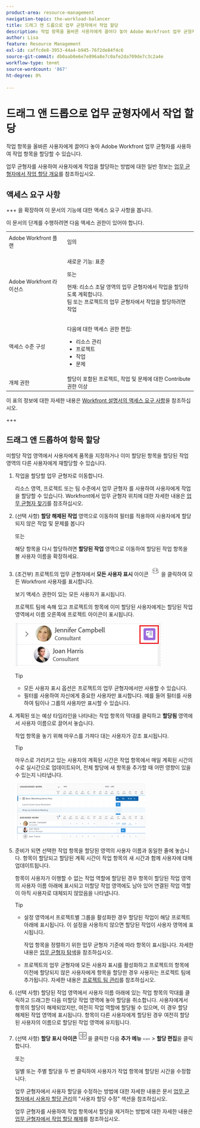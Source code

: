 ```yaml
---
product-area: resource-management
navigation-topic: the-workload-balancer
title: 드래그 앤 드롭으로 업무 균형자에서 작업 할당
description: 작업 항목을 올바른 사용자에게 끌어다 놓아 Adobe Workfront 업무 균형자를 사용하여 작업 항목을 할당할 수 있습니다.
author: Lisa
feature: Resource Management
exl-id: caffcde8-3953-44a4-b945-76f2de84f4c6
source-git-commit: db0aab0e6e7e896a8e7c0afe2da709de7c3c2a4e
workflow-type: tm+mt
source-wordcount: '867'
ht-degree: 0%

---
```


# 드래그 앤 드롭으로 업무 균형자에서 작업 할당

작업 항목을 올바른 사용자에게 끌어다 놓아 Adobe Workfront 업무 균형자를 사용하여 작업 항목을 할당할 수 있습니다.

업무 균형자를 사용하여 사용자에게 작업을 할당하는 방법에 대한 일반 정보는 [업무 균형자에서 작업 할당 개요](../../resource-mgmt/workload-balancer/assign-work-in-workload-balancer.md)를 참조하십시오.

## 액세스 요구 사항

+++ 을 확장하여 이 문서의 기능에 대한 액세스 요구 사항을 봅니다.

이 문서의 단계를 수행하려면 다음 액세스 권한이 있어야 합니다.

<table style="table-layout:auto"> 
 <col> 
 <col> 
 <tbody> 
  <tr> 
   <td role="rowheader">Adobe Workfront 플랜</td> 
   <td> <p>임의 </p> </td> 
  </tr> 
  <tr> 
   <td role="rowheader">Adobe Workfront 라이선스</td> 
   <td><p>새로운 기능: 표준</p>
       <p>또는</p>
       <p>현재: 리소스 조달 영역의 업무 균형자에서 작업을 할당하도록 계획합니다.</br>
       팀 또는 프로젝트의 업무 균형자에서 작업을 할당하려면 작업</p></td>
  </tr>
  <tr> 
   <td role="rowheader">액세스 수준 구성</td> 
   <td> <p>다음에 대한 액세스 권한 편집:</p> 
    <ul> 
     <li>리소스 관리</li> 
     <li>프로젝트</li> 
     <li>작업</li> 
     <li>문제</li> 
    </ul>
   </td> 
  </tr> 
  <tr> 
   <td role="rowheader">개체 권한</td> 
   <td>할당이 포함된 프로젝트, 작업 및 문제에 대한 Contribute 권한 이상</td> 
  </tr> 
 </tbody> 
</table>

이 표의 정보에 대한 자세한 내용은 [Workfront 설명서의 액세스 요구 사항](/help/quicksilver/administration-and-setup/add-users/access-levels-and-object-permissions/access-level-requirements-in-documentation.md)을 참조하십시오.

+++

## 드래그 앤 드롭하여 항목 할당

미할당 작업 영역에서 사용자에게 품목을 지정하거나 이미 할당된 항목을 할당된 작업 영역의 다른 사용자에게 재할당할 수 있습니다.

1. 작업을 할당할 업무 균형자로 이동합니다.

   리소스 영역, 프로젝트 또는 팀 수준에서 업무 균형자 를 사용하여 사용자에게 작업을 할당할 수 있습니다. Workfront에서 업무 균형자 위치에 대한 자세한 내용은 [업무 균형자 찾기](../../resource-mgmt/workload-balancer/locate-workload-balancer.md)를 참조하십시오.

1. (선택 사항) **할당 해제된 작업** 영역으로 이동하여 필터를 적용하여 사용자에게 할당되지 않은 작업 및 문제를 봅니다

   또는

   해당 항목을 다시 할당하려면 **할당된 작업** 영역으로 이동하여 할당된 작업 항목을 볼 사용자 이름을 확장하세요.

1. (조건부) 프로젝트의 업무 균형자에서 **모든 사용자 표시** 아이콘 ![](assets/show-all-users-icon-project-workload-balancer.png)을 클릭하여 모든 Workfront 사용자를 표시합니다.

   보기 액세스 권한이 있는 모든 사용자가 표시됩니다.

   프로젝트 팀에 속해 있고 프로젝트의 항목에 이미 할당된 사용자에게는 할당된 작업 영역에서 이름 오른쪽에 프로젝트 아이콘이 표시됩니다.

   ![](assets/user-on-the-project-indicator-highlighted-project-workload-balancer.png)


   >[!TIP]
   >
   >* 모든 사용자 표시 옵션은 프로젝트의 업무 균형자에서만 사용할 수 있습니다.
   >* 필터를 사용하여 자신에게 중요한 사용자만 표시합니다. 예를 들어 필터를 사용하여 팀이나 그룹의 사용자만 표시할 수 있습니다.



1. 계획된 또는 예상 타임라인을 나타내는 작업 항목의 막대를 클릭하고 **할당됨** 영역에서 사용자 이름으로 끌어서 놓습니다.

   작업 항목을 놓기 위해 마우스를 가져다 대는 사용자가 강조 표시됩니다.

   >[!TIP]
   >
   >마우스로 가리키고 있는 사용자의 계획된 시간은 작업 항목에서 매일 계획된 시간의 수로 실시간으로 업데이트되어, 전체 할당에 새 항목을 추가할 때 어떤 영향이 있을 수 있는지 나타냅니다.

   ![](assets/drag-drop-item-from-unassigned-to-assigned-wb-nwe-350x152.png)

1. 준비가 되면 선택한 작업 항목을 할당된 영역의 사용자 이름과 동일한 줄에 놓습니다. 항목이 할당되고 할당된 계획 시간이 작업 항목의 새 시간과 함께 사용자에 대해 업데이트됩니다.

   항목이 사용자가 이행할 수 없는 작업 역할에 할당된 경우 항목이 할당된 작업 영역의 사용자 이름 아래에 표시되고 미할당 작업 영역에도 남아 있어 연결된 작업 역할이 아직 사용자로 대체되지 않았음을 나타냅니다.

   >[!TIP]
   >
   >* 설정 영역에서 프로젝트별 그룹을 활성화한 경우 할당된 작업이 해당 프로젝트 아래에 표시됩니다. 이 설정을 사용하지 않으면 할당된 작업이 사용자 영역에 표시됩니다.
   >
   >
   >     작업 항목을 정렬하기 위한 업무 균형자 기준에 따라 항목이 표시됩니다. 자세한 내용은 [업무 균형자 탐색](../../resource-mgmt/workload-balancer/navigate-the-workload-balancer.md)을 참조하십시오.
   >
   >
   >* 프로젝트의 업무 균형자에 모든 사용자 표시를 활성화하고 프로젝트의 항목에 이전에 할당되지 않은 사용자에게 항목을 할당한 경우 사용자는 프로젝트 팀에 추가됩니다. 자세한 내용은 [프로젝트 팀 관리](../../manage-work/projects/planning-a-project/manage-project-team.md)를 참조하십시오.


1. (선택 사항) 할당된 작업 영역에서 사용자 이름 아래에 있는 작업 항목의 막대를 클릭하고 드래그한 다음 미할당 작업 영역에 놓아 할당을 취소합니다. 사용자에게서 항목의 할당이 해제되었지만, 여전히 작업 역할에 할당될 수 있으며, 이 경우 할당 해제된 작업 영역에 표시됩니다. 항목이 다른 사용자에게 할당된 경우 여전히 할당된 사용자의 이름으로 할당된 작업 영역에 유지됩니다.
1. (선택 사항) **할당 표시 아이콘** ![](assets/show-allocations-icon-small.png)을 클릭한 다음 **추가 메뉴** ![](assets/qs-more-menu.png) > **할당 편집**&#x200B;을 클릭합니다.

   <!--
   (make sure these are still called this, and that the icon has not changed)
   -->
   또는

   일별 또는 주별 할당을 두 번 클릭하여 사용자가 작업 항목에 할당된 시간을 수정합니다.

   업무 균형자에서 사용자 할당을 수정하는 방법에 대한 자세한 내용은 문서 [업무 균형자에서 사용자 할당 관리](../../resource-mgmt/workload-balancer/manage-user-allocations-workload-balancer.md)의 &quot;사용자 할당 수정&quot; 섹션을 참조하십시오.

   업무 균형자를 사용하여 작업 항목에서 할당을 제거하는 방법에 대한 자세한 내용은 [업무 균형자에서 작업 할당 해제](../../resource-mgmt/workload-balancer/unassign-work-in-workload-balancer.md)를 참조하십시오.

